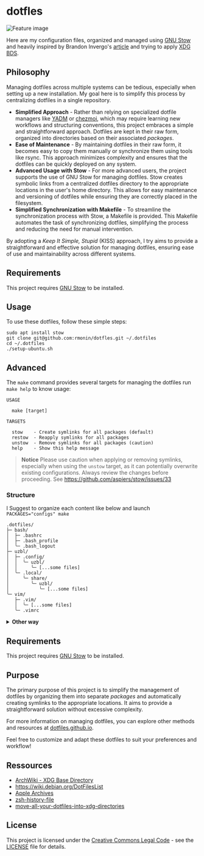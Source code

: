 # dotfles

![Feature image](https://repository-images.githubusercontent.com/742217560/0ff84823-23e7-4ab4-97b1-f10a111b47da)

Here are my configuration files, organized and managed using [GNU Stow](https://www.gnu.org/software/stow/) and heavily inspired by Brandon Invergo's [article](https://brandon.invergo.net/news/2012-05-26-using-gnu-stow-to-manage-your-dotfiles.html) and trying to apply [XDG BDS](https://specifications.freedesktop.org/basedir-spec/basedir-spec-latest.html).

## Philosophy

Managing dotfiles across multiple systems can be tedious, especially when setting up a new installation. My goal here is to simplify this process by centralizing dotfiles in a single repository.

- **Simplified Approach** - Rather than relying on specialized dotfile managers like [YADM](https://yadm.io) or [chezmoi](https://www.chezmoi.io), which may require learning new workflows and structuring conventions, this project embraces a simple and straightforward approach. Dotfiles are kept in their raw form, organized into directories based on their associated _packages_.
- **Ease of Maintenance** - By maintaining dotfiles in their raw form, it becomes easy to copy them manually or synchronize them using tools like rsync. This approach minimizes complexity and ensures that the dotfiles can be quickly deployed on any system.
- **Advanced Usage with Stow** - For more advanced users, the project supports the use of GNU Stow for managing dotfiles. Stow creates symbolic links from a centralized dotfiles directory to the appropriate locations in the user's home directory. This allows for easy maintenance and versioning of dotfiles while ensuring they are correctly placed in the filesystem.
- **Simplified Synchronization with Makefile** - To streamline the synchronization process with Stow, a Makefile is provided. This Makefile automates the task of synchronizing dotfiles, simplifying the process and reducing the need for manual intervention.

By adopting a _Keep It Simple, Stupid_ (KISS) approach, I try aims to provide a straightforward and effective solution for managing dotfiles, ensuring ease of use and maintainability across different systems.

## Requirements

This project requires [GNU Stow](https://www.gnu.org/software/stow/) to be installed.

## Usage

To use these dotfiles, follow these simple steps:

```shell
sudo apt install stow
git clone git@github.com:rmonin/dotfles.git ~/.dotfiles 
cd ~/.dotfiles
./setup-ubuntu.sh
```

## Advanced

The `make` command provides several targets for managing the dotfiles run `make help` to know usage:

```
USAGE

  make [target]

TARGETS

  stow    - Create symlinks for all packages (default)
  restow  - Reapply symlinks for all packages
  unstow  - Remove symlinks for all packages (caution)
  help    - Show this help message
```

> **Notice**
> Please use caution when applying or removing symlinks, especially when using the `unstow` target, as it can potentially overwrite existing configurations. Always review the changes before proceeding.
> See https://github.com/aspiers/stow/issues/33

### Structure

I Suggest to organize each content like below and launch `PACKAGES="configs" make`

```
.dotfiles/
├─ bash/
│  ├─ .bashrc
│  ├─ .bash_profile
│  ╰─ .bash_logout
├─ uzbl/
│  ├─ .config/
│  │  ╰─ uzbl/
│  │     ╰─ [...some files]
│  ╰─ .local/
│     ╰─ share/
│        ╰─ uzbl/
│           ╰─ [...some files]
╰─ vim/
   ├─ .vim/
   │  ╰─ [...some files]
   ╰─ .vimrc
```

<details><summary><b>Other way</b></summary>

You can alternatively put everything messy on a configs _package_ (or whatever you want)

```
.dotfiles/
╰─ configs/
   ├─ .bashrc
   ├─ .bash_profile
   ├─ .bash_logout
   ├─ uzbl/
   │  ╰─ [...some files]
   ├─ .local/
   │  ╰─ share/
   │     ╰─ uzbl/
   │        ╰─ [...some files]
   ├─ .vim/
   │  ╰─ [...some files]
   ╰─ .vimrc
```

> **NOT WORKING**
> According to Stow documentation, the Makefile manage also `--dotfiles` option, so you can also use _dot-_ prefix if you do not want hidden content on your project :
>
> ```
> dotfles/
> ╰─ configs/
>    ├─ dot-bashrc
>    ├─ dot-bash_profile
>    ├─ dot-bash_logout
>    ├─ uzbl/
>    │  ╰─ [...some files]
>    ├─ dot-local/
>    │  ╰─ share/
>    │     ╰─ uzbl/
>    │        ╰─ [...some files]
>    ├─ dot-vim/
>    │  ╰─ [...some files]
>    ╰─ dot-vimrc
> ```

</details>

## Requirements

This project requires [GNU Stow](https://www.gnu.org/software/stow/) to be installed.

## Purpose

The primary purpose of this project is to simplify the management of dotfiles by organizing them into separate _packages_ and automatically creating symlinks to the appropriate locations. It aims to provide a straightforward solution without excessive complexity.

For more information on managing dotfiles, you can explore other methods and resources at [dotfiles.github.io](https://dotfiles.github.io).

Feel free to customize and adapt these dotfiles to suit your preferences and workflow!

## Ressources

- [ArchWiki - XDG Base Directory](https://wiki.archlinux.org/title/XDG_Base_Directory)
- https://wiki.debian.org/DotFilesList
- [Apple Archives](https://developer.apple.com/library/archive/documentation/FileManagement/Conceptual/FileSystemProgrammingGuide/FileSystemOverview/FileSystemOverview.html#//apple_ref/doc/uid/TP40010672-CH2-SW14)
- [zsh-history-file](https://unix.stackexchange.com/questions/654663/problem-with-zsh-history-file)
- [move-all-your-dotfiles-into-xdg-directories](https://superuser.com/questions/874901/what-are-the-step-to-move-all-your-dotfiles-into-xdg-directories)

## License

This project is licensed under the [Creative Commons Legal Code](https://creativecommons.org/licenses/) - see the [LICENSE](LICENSE) file for details.
